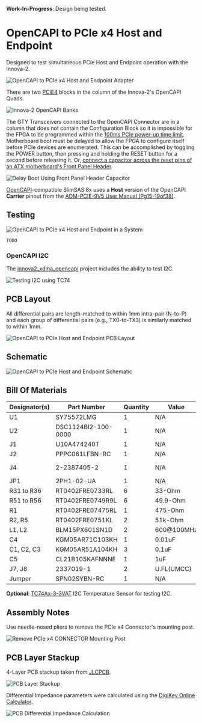 **Work-In-Progress**: Design being tested.




# OpenCAPI to PCIe x4 Host and Endpoint

Designed to test simultaneous PCIe Host and Endpoint operation with the Innova-2.

![OpenCAPI to PCIe x4 Host and Endpoint Adapter](img/OpenCAPI_to_PCIe_x4_Host_Endpoint.jpg)

There are two [PCIE4](https://docs.xilinx.com/r/en-US/pg213-pcie4-ultrascale-plus/Introduction) blocks in the column of the Innova-2's OpenCAPI Quads.

![Innova-2 OpenCAPI Banks](img/Innova2_OpenCAPI_XCKU15P_FFVE1517_Banks.png)

The GTY Transceivers connected to the OpenCAPI Connector are in a column that does not contain the Configuration Block so it is impossible for the FPGA to be programmed within the [100ms PCIe power-up time limit](https://pcisig.com/specifications/ecr_ecn_process?speclib=100+ms). Motherboard boot must be delayed to allow the FPGA to configure itself before PCIe devices are enumerated. This can be accomplished by toggling the POWER button, then pressing and holding the RESET button for a second before releasing it. Or, [connect a capacitor across the reset pins of an ATX motherboard's Front Panel Header](https://github.com/mwrnd/ATX_Boot_Delay).

![Delay Boot Using Front Panel Header Capacitor](img/Delay_Boot_Using_FrontPanelHeader_Capacitor.jpg)

[OpenCAPI](https://files.openpower.foundation/s/xSQPe6ypoakKQdq/download/25Gbps-spec-20171108.pdf)-compatible SlimSAS 8x uses a **Host** version of the OpenCAPI **Carrier** pinout from the [ADM-PCIE-9V5 User Manual (Pg15-19of38)](https://www.alpha-data.com/xml/user_manuals/adm-pcie-9v5%20user%20manual_v1_4.pdf).




## Testing

![OpenCAPI to PCIe x4 Host and Endpoint in a System](img/OpenCAPI_to_PCIe_x4_Host_Endpoint_In-System.jpg)

```
TODO
```




### OpenCAPI I2C

The [innova2_xdma_opencapi](https://github.com/mwrnd/innova2_xdma_opencapi) project includes the ability to test I2C.

![Testing I2C using TC74](img/TC74_in_OpenCAPI-to-PCIe_x4.jpg)




## PCB Layout

All differential pairs are length-matched to within 1mm intra-pair (N-to-P) and each group of differential pairs (e.g., TX0-to-TX3) is similarly matched to within 1mm.

![OpenCAPI to PCIe Host and Endpoint PCB Layout](img/OpenCAPI_PCIe_x4_Host_and_Endpoint_PCB_Layout.png)




## Schematic

![OpenCAPI to PCIe Host and Endpoint Schematic](img/OpenCAPI_PCIe_x4_Host_and_Endpoint_Schematic.png)




## Bill Of Materials

| Designator(s) | Part Number             | Quantity | Value      | Footprint                           | Availability                                                                                               |
| ------------- | ----------------------- | -------- | ---------- | ----------------------------------- | ---------------------------------------------------------------------------------------------------------- |
| U1            | SY75572LMG              |        1 |        N/A | QFN-16-1EP_3x3mm_P0.5mm             | [DigiKey](https://www.digikey.com/en/products/detail/microchip-technology/SY75572LMG-TR/5319585)           |
| U2            | DSC1124BI2-100-0000     |        1 |        N/A | OSC_SMD_IDT_JS6-6_5.0x3.2mm_P1.27mm | [DigiKey](https://www.digikey.com/en/products/detail/microchip-technology/DSC1124BI2-100-0000/5284202)     |
| J1            | U10A474240T             |        1 |        N/A | SlimSAS_8x_RA_U10-A474              | [DigiKey](https://www.digikey.com/en/products/detail/amphenol-cs-commercial-products/U10A474240T/17066204) |
| J2            | PPPC061LFBN-RC          |        1 |        N/A | PinHeader_1x06_P2.54mm_Vertical     | [DigiKey](https://www.digikey.com/en/products/detail/sullins-connector-solutions/PPPC061LFBN-RC/810178)    |
| J4            | 2-2387405-2             |        1 |        N/A | PCIe x4 Straddle Mount w/ Open End  | [DigiKey](https://www.digikey.com/en/products/detail/te-connectivity-amp-connectors/2-2387405-2/15221995)    |
| JP1           | 2PH1-02-UA              |        1 |        N/A | PinHeader_1x02_P2.00mm_Vertical     | [DigiKey](https://www.digikey.com/en/products/detail/adam-tech/2PH1-02-UA/9830305)                         |
| R31 to R36    | RT0402FRE0733RL         |        6 |     33-Ohm | Resistor_SMD_R_0402_1005Metric      | [DigiKey](https://www.digikey.com/en/products/detail/yageo/RT0402FRE0733RL/1071963)                        |
| R51 to R56    | RT0402FRE0749R9L        |        6 |   49.9-Ohm | Resistor_SMD_R_0402_1005Metric      | [DigiKey](https://www.digikey.com/en/products/detail/yageo/RT0402FRE0749R9L/1072042)                       |
| R1            | RT0402FRE07475RL        |        1 |    475-Ohm | Resistor_SMD_R_0402_1005Metric      | [DigiKey](https://www.digikey.com/en/products/detail/yageo/RT0402FRE07475RL/1072032)                       |
| R2, R5        | RT0402FRE0751KL         |        2 |    51k-Ohm | Resistor_SMD_R_0402_1005Metric      | [DigiKey](https://www.digikey.com/en/products/detail/yageo/RT0402FRE0751KL/1072058)                        |
| L1, L2        | BLM15PX601SN1D          |        2 | 600@100MHz | Resistor_SMD_R_0402_1005Metric      | [DigiKey](https://www.digikey.com/en/products/detail/murata-electronics/BLM15PX601SN1D/4421102)            |
| C4            | KGM05AR71C103KH         |        1 |     0.01uF | Capacitor_SMD_C_0402_1005Metric     | [DigiKey](https://www.digikey.com/en/products/detail/kyocera-avx/KGM05AR71C103KH/563224)                   |
| C1, C2, C3    | KGM05AR51A104KH         |        3 |      0.1uF | Capacitor_SMD_C_0402_1005Metric     | [DigiKey](https://www.digikey.com/en/products/detail/kyocera-avx/KGM05AR51A104KH/563239)                   |
| C5            | CL21B105KAFNNNE         |        1 |        1uF | Capacitor_SMD_C_0805_2012Metric     | [DigiKey](https://www.digikey.com/en/products/detail/samsung-electro-mechanics/CL21B105KAFNNNE/3886724)    |
| J7, J8        | 2337019-1               |        2 | U.FL(UMCC) | U.FL_Hirose                         | [DigiKey](https://www.digikey.com/en/products/detail/te-connectivity-amp-connectors/2337019-1/9974052)     |
| Jumper        | SPN02SYBN-RC            |        1 |        N/A | 2mm Shunt                           | [DigiKey](https://www.digikey.com/en/products/detail/sullins-connector-solutions/SPN02SYBN-RC/927356)      |

**Optional**: [TC74Ax-3-3VAT](https://www.digikey.com/en/products/detail/microchip-technology/TC74A0-3-3VAT/442720) I2C Temperature Sensor for testing I2C.



## Assembly Notes

Use needle-nosed pliers to remove the PCIe x4 Connector's mounting post.

![Remove PCIe x4 CONNECTOR Mounting Post](img/PCIe_x4_CONN_Remove_Mounting_Post.jpg)




## PCB Layer Stackup

4-Layer PCB stackup taken from [JLCPCB](https://jlcpcb.com/capabilities/pcb-capabilities).

![PCB Layer Stackup](img/Layer_Stackup.png)

Differential Impedance parameters were calculated using the [DigiKey Online Calculator](https://www.digikey.com/en/resources/conversion-calculators/conversion-calculator-pcb-trace-impedance).

![PCB Differential Impedance Calculation](img/PCB_Impedance_0.30mm_0.18mm_on_0.21mm_7628.png)




